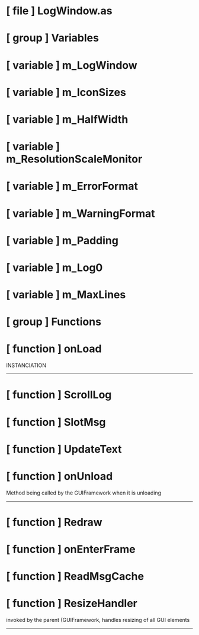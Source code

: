 # [ file ] LogWindow.as

# [ group ] Variables

# [ variable ] m_LogWindow

# [ variable ] m_IconSizes

# [ variable ] m_HalfWidth

# [ variable ] m_ResolutionScaleMonitor

# [ variable ] m_ErrorFormat

# [ variable ] m_WarningFormat

# [ variable ] m_Padding

# [ variable ] m_Log0

# [ variable ] m_MaxLines

# [ group ] Functions

# [ function ] onLoad

INSTANCIATION

---

# [ function ] ScrollLog

# [ function ] SlotMsg

# [ function ] UpdateText

# [ function ] onUnload

Method being called by the GUIFramework when it is unloading

---

# [ function ] Redraw

# [ function ] onEnterFrame

# [ function ] ReadMsgCache

# [ function ] ResizeHandler

invoked by the parent (GUIFramework, handles resizing of all GUI elements

---

